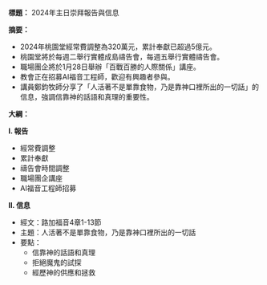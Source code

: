 **標題：** 2024年主日崇拜報告與信息

**摘要：**

* 2024年桃園堂經常費調整為320萬元，累計奉獻已超過5億元。
* 桃園堂將於每週二舉行實體成島禱告會，每週五舉行實體禱告會。
* 職場團企將於1月28日舉辦「百戰百勝的人際關係」講座。
* 教會正在招募AI福音工程師，歡迎有興趣者參與。
* 講員鄭鈞牧師分享了「人活著不是單靠食物，乃是靠神口裡所出的一切話」的信息，強調信靠神的話語和真理的重要性。

**大綱：**

**I. 報告**

* 經常費調整
* 累計奉獻
* 禱告會時間調整
* 職場團企講座
* AI福音工程師招募

**II. 信息**

* 經文：路加福音4章1-13節
* 主題：人活著不是單靠食物，乃是靠神口裡所出的一切話
* 要點：
    * 信靠神的話語和真理
    * 拒絕魔鬼的試探
    * 經歷神的供應和拯救